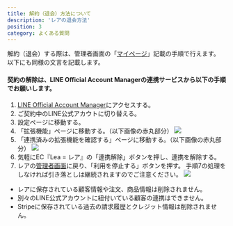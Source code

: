 ```yaml
---
title: 解約（退会）方法について
description: 'レアの退会方法'
position: 3
category: よくある質問
---
```


解約（退会）する際は、管理者画面の「[マイページ](https://admin.lea-market.com/app/mypage/)」記載の手順で行えます。  
以下にも同様の文言を記載します。

#### 契約の解除は、LINE Official Account Managerの連携サービスから以下の手順でお願いします。

1. [LINE Official Account Manager](https://www.linebiz.com/jp/login/)にアクセスする。
2. ご契約中のLINE公式アカウトに切り替える。
3. 設定ページに移動する。
4. 「拡張機能」ページに移動する。（以下画像の赤丸部分）
   <img src="/images/help-faq/help-faq_withdrawal_1.png" />
5. 「連携済みの拡張機能を確認する」ページに移動する。（以下画像の赤丸部分）
   <img src="/images/help-faq/help-faq_withdrawal_2.png" />
6. 気軽にEC『Lea = レア』の「連携解除」ボタンを押し、連携を解除する。
7. レアの<a href="https://admin.lea-market.com/init" target="_blank">管理者画面</a>に戻り、「利用を停止する」ボタンを押す。
    <alert type="warning">手順7の処理をしなければ引き落としは継続されますのでご注意ください。</alert>
   <img src="/images/help-faq/help-faq_withdrawal_3.png" />

<alert type="danger">
  <ul>
    <li>レアに保存されている顧客情報や注文、商品情報は削除されません。</li>
    <li>別々のLINE公式アカウントに紐付いている顧客の連携はできません。</li>
    <li>Stripeに保存されている過去の請求履歴とクレジット情報は削除されません。</li>
  </ul>
</alert>
